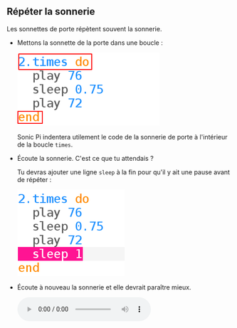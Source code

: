 ## Répéter la sonnerie

Les sonnettes de porte répètent souvent la sonnerie.

+ Mettons la sonnette de la porte dans une boucle :
    
    ![capture d'écran](images/tune-times.png)
    
    Sonic Pi indentera utilement le code de la sonnerie de porte à l'intérieur de la boucle `times`.

+ Écoute la sonnerie. C'est ce que tu attendais ?
    
    Tu devras ajouter une ligne `sleep` à la fin pour qu'il y ait une pause avant de répéter :
    
    ![capture d'écran](images/tune-sleep2.png)

+ Écoute à nouveau la sonnerie et elle devrait paraître mieux.
    
    <div id="audio-preview" class="pdf-hidden">
      <audio controls preload> <source src="resources/doorbell-2.mp3" type="audio/mpeg"> Ton navigateur ne supporte pas l'élément <code>audio</code>. </audio>
    </div>